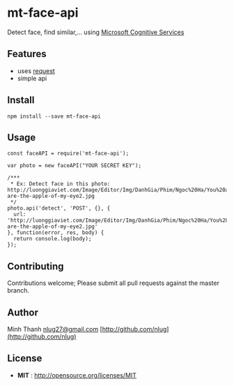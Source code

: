 # mt-face-api

Detect face, find similar,... using [Microsoft Cognitive Services](https://www.microsoft.com/cognitive-services/en-us/face-api)

## Features

 - uses [request](https://www.npmjs.com/package/request)
 - simple api

## Install

`npm install --save mt-face-api`

## Usage

```
const faceAPI = require('mt-face-api');

var photo = new faceAPI("YOUR SECRET KEY");

/***
 * Ex: Detect face in this photo: http://luonggiaviet.com/Image/Editor/Img/DanhGia/Phim/Ngoc%20Ha/You%20are%20the%20apple%20of%20my%20eye/You-are-the-apple-of-my-eye2.jpg
 */
photo.api('detect', 'POST', {}, {
  url: 'http://luonggiaviet.com/Image/Editor/Img/DanhGia/Phim/Ngoc%20Ha/You%20are%20the%20apple%20of%20my%20eye/You-are-the-apple-of-my-eye2.jpg'
}, function(error, res, body) {
  return console.log(body);
});
```


## Contributing

Contributions welcome; Please submit all pull requests against the master branch.

## Author

Minh Thanh <nlug27@gmail.com> [http://github.com/nlug](http://github.com/nlug)

## License

 - **MIT** : http://opensource.org/licenses/MIT